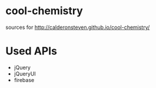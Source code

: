 cool-chemistry
==============

sources for http://calderonsteven.github.io/cool-chemistry/

Used APIs
==============
* jQuery
* jQueryUI
* firebase